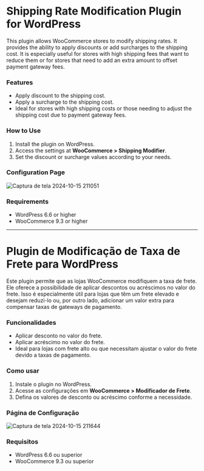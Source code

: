 # Shipping Rate Modification Plugin for WordPress

This plugin allows WooCommerce stores to modify shipping rates. It provides the ability to apply discounts or add surcharges to the shipping cost. It is especially useful for stores with high shipping fees that want to reduce them or for stores that need to add an extra amount to offset payment gateway fees.

### Features

- Apply discount to the shipping cost.
- Apply a surcharge to the shipping cost.
- Ideal for stores with high shipping costs or those needing to adjust the shipping cost due to payment gateway fees.

### How to Use

1. Install the plugin on WordPress.
2. Access the settings at **WooCommerce > Shipping Modifier**.
3. Set the discount or surcharge values according to your needs.

### Configuration Page

![Captura de tela 2024-10-15 211051](https://github.com/user-attachments/assets/6efbea95-6f43-48a1-8541-ba6358b44220)

### Requirements

- WordPress 6.6 or higher
- WooCommerce 9.3 or higher

---

# Plugin de Modificação de Taxa de Frete para WordPress

Este plugin permite que as lojas WooCommerce modifiquem a taxa de frete. Ele oferece a possibilidade de aplicar descontos ou acréscimos no valor do frete. Isso é especialmente útil para lojas que têm um frete elevado e desejam reduzi-lo ou, por outro lado, adicionar um valor extra para compensar taxas de gateways de pagamento.

### Funcionalidades

- Aplicar desconto no valor do frete.
- Aplicar acréscimo no valor do frete.
- Ideal para lojas com frete alto ou que necessitam ajustar o valor do frete devido a taxas de pagamento.

### Como usar

1. Instale o plugin no WordPress.
2. Acesse as configurações em **WooCommerce > Modificador de Frete**.
3. Defina os valores de desconto ou acréscimo conforme a necessidade.


### Página de Configuração

![Captura de tela 2024-10-15 211644](https://github.com/user-attachments/assets/37dfa69d-dc8b-4220-bef8-60a22d58a5d7)

### Requisitos

- WordPress 6.6 ou superior
- WooCommerce 9.3 ou superior

